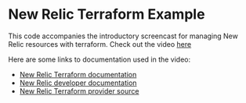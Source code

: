 # New Relic Terraform Example

This code accompanies the introductory screencast for managing New Relic resources with terraform.
Check out the video [here](https://developer.newrelic.com/automate-workflows/get-started-terraform/)

Here are some links to documentation used in the video:

- [New Relic Terraform documentation](https://registry.terraform.io/providers/newrelic/newrelic/latest/docs)
- [New Relic developer documentation](https://developer.newrelic.com)
- [New Relic Terraform provider source](https://github.com/newrelic/terraform-provider-newrelic)

